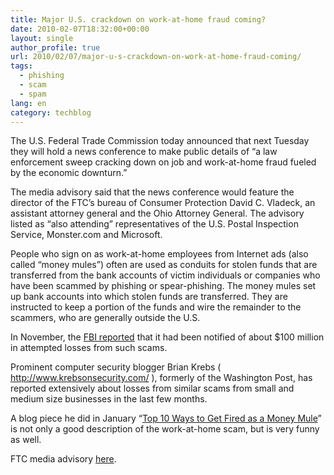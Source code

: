 ```yaml
---
title: Major U.S. crackdown on work-at-home fraud coming?
date: 2010-02-07T18:32:00+00:00
layout: single
author_profile: true
url: 2010/02/07/major-u-s-crackdown-on-work-at-home-fraud-coming/
tags:
  - phishing
  - scam
  - spam
lang: en
category: techblog
---
```

The U.S. Federal Trade Commission today announced that next Tuesday they will hold a news conference to make public details of “a law enforcement sweep cracking down on job and work-at-home fraud fueled by the economic downturn.”

The media advisory said that the news conference would feature the director of the FTC’s bureau of Consumer Protection David C. Vladeck, an assistant attorney general and the Ohio Attorney General. The advisory listed as “also attending” representatives of the U.S. Postal Inspection Service, Monster.com and Microsoft.

People who sign on as work-at-home employees from Internet ads (also called “money mules”) often are used as conduits for stolen funds that are transferred from the bank accounts of victim individuals or companies who have been scammed by phishing or spear-phishing. The money mules set up bank accounts into which stolen funds are transferred. They are instructed to keep a portion of the funds and wire the remainder to the scammers, who are generally outside the U.S.

In November, the [FBI reported](http://www.ic3.gov/media/2009/091103-1.aspx) that it had been notified of about $100 million in attempted losses from such scams.

Prominent computer security blogger Brian Krebs ( <http://www.krebsonsecurity.com/> ), formerly of the Washington Post, has reported extensively about losses from similar scams from small and medium size businesses in the last few months.

A blog piece he did in January “[Top 10 Ways to Get Fired as a Money Mule](http://www.krebsonsecurity.com/2010/01/top-10-ways-to-get-fired-as-a-money-mule/)” is not only a good description of the work-at-home scam, but is very funny as well.

FTC media advisory [here](http://www.ftc.gov/opa/2010/02/obd.shtm).